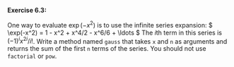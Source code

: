 **Exercise 6.3:**

One way to evaluate $\exp(-x^2)$ is to use the infinite series expansion:
$ \exp(-x^2) = 1 - x^2 + x^4/2 - x^6/6 + \ldots $
The $i$th term in this series is $(-1)^i x^{2i} / i!$.
Write a method named `gauss` that takes `x` and `n` as arguments and returns the sum of the first `n` terms of the series.
You should not use `factorial` or `pow`.
